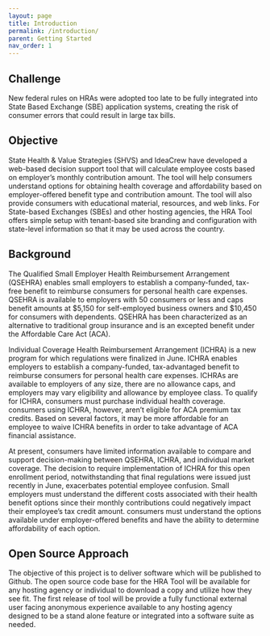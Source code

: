 ```yaml
---
layout: page
title: Introduction
permalink: /introduction/
parent: Getting Started
nav_order: 1
---
```


## Challenge

New federal rules on HRAs were adopted too late to be fully integrated into State Based Exchange (SBE) application systems, creating the risk of consumer errors that could result in large tax bills. 

## Objective

State Health & Value Strategies (SHVS) and IdeaCrew have developed a web-based decision support tool that will calculate employee costs based on employer’s monthly contribution amount. The tool will help consumers understand options for obtaining health coverage and affordability based on employer-offered benefit type and contribution amount.  The tool will also provide consumers with educational material, resources, and web links. 
For State-based Exchanges (SBEs) and other hosting agencies, the HRA Tool offers simple setup with tenant-based site branding and configuration with state-level information so that it may be used across the country. 

## Background

The Qualified Small Employer Health Reimbursement Arrangement (QSEHRA) enables small employers to establish a company-funded, tax-free benefit to reimburse consumers for personal health care expenses.  QSEHRA is available to employers with 50 consumers or less and caps benefit amounts at $5,150 for self-employed business owners and $10,450 for consumers with dependents.  QSEHRA has been characterized as an alternative to traditional group insurance and is an excepted benefit under the Affordable Care Act (ACA).

Individual Coverage Health Reimbursement Arrangement (ICHRA) is a new program for which regulations were finalized in June. ICHRA enables employers to establish a company-funded, tax-advantaged benefit to reimburse consumers for personal health care expenses.  ICHRAs are available to employers of any size, there are no allowance caps, and employers may vary eligibility and allowance by employee class.  To qualify for ICHRA, consumers must purchase individual health coverage.  consumers using ICHRA, however, aren’t eligible for ACA premium tax credits.  Based on several factors, it may be more affordable for an employee to waive ICHRA benefits in order to take advantage of ACA financial assistance.

At present, consumers have limited information available to compare and support decision-making between QSEHRA, ICHRA, and individual market coverage. The decision to require implementation of ICHRA for this open enrollment period, notwithstanding that final regulations were issued just recently in June, exacerbates potential employee confusion. Small employers must understand the different costs associated with their health benefit options since their monthly contributions could negatively impact their employee’s tax credit amount.  consumers must understand the options available under employer-offered benefits and have the ability to determine affordability of each option. 

## Open Source Approach

The objective of this project is to deliver software which will be published to Github. The open source code base for the HRA  Tool will be available for any hosting agency or individual to download a copy and utilize how they see fit. The first release of tool will be provide a fully functional external user facing anonymous experience available to any hosting agency designed to be a stand alone feature or integrated into a software suite as needed.  
